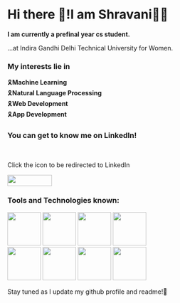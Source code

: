 # Hi there 👋!I am Shravani👩‍💻

**I am currently a prefinal year cs student.** 

...at Indira Gandhi Delhi Technical University for Women.
### My interests lie in 

🎗️**Machine Learning**<br>
🎗️**Natural Language Processing**<br>
🎗️**Web Development**<br>
🎗️**App Development**

### You can get to know me on LinkedIn!
<br> 

Click the icon to be redirected to LinkedIn

[<img src="https://user-images.githubusercontent.com/72717361/200592619-8533fe0b-7dd7-45c8-9f4c-7f0ef75722c5.png" width="100" height="25">](https://www.linkedin.com/in/shravani-nag-402037235/)



### Tools and Technologies known:











<img src=
"https://user-images.githubusercontent.com/72717361/200588963-4c3bee15-df87-4805-9174-dbfa2f580c76.png" width="75"> 
<img src="https://user-images.githubusercontent.com/72717361/200589061-30dcb5a7-b731-489c-be80-dc0717f24bf6.png" width="75">
<img src="https://user-images.githubusercontent.com/72717361/200590012-fc877c62-dea1-4703-98c7-ea8a5ad4f540.png" width="75">
<img src="https://user-images.githubusercontent.com/72717361/200590110-76e75b2e-a561-435e-8243-b58552de9861.png" width="75">
<br>
<img src="https://user-images.githubusercontent.com/72717361/200590218-9beb70c8-4f84-4d50-a517-8dceb6470c3c.png" width="75">
<img src="https://user-images.githubusercontent.com/72717361/200590336-abb8b5fa-a253-4de2-ba23-5dbf29d1899f.png" width="75">
<img src="https://user-images.githubusercontent.com/72717361/200590557-bf920eb3-b68a-4c07-ade4-744a945ed5ec.png" width="75">
<img src="https://user-images.githubusercontent.com/72717361/200590669-bf4ca913-8c99-4d91-b0ec-66bec865c9fc.png" width="75">






Stay tuned as I update my github profile and readme!📶 

